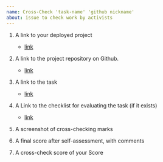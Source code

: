 ```yaml
---
name: Cross-Check 'task-name' 'github nickname'
about: issue to check work by activists
---
```


1. A link to your deployed project
    - [link](https://github.com/)
2. A link to the project repository on Github.
    - [link](https://github.com/)
3. A link to the task
    - [link](https://github.com/)
4. A Link to the checklist for evaluating the task (if it exists)
    - [link](https://github.com/)
5. A screenshot of cross-checking marks

6. A final score after self-assessment, with comments

7. A cross-check score of your Score 
